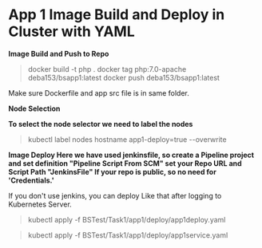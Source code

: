 # App 1 Image Build and Deploy in Cluster with YAML

**Image Build and Push to Repo**
>docker build -t php .
>docker tag php:7.0-apache deba153/bsapp1:latest
>docker push deba153/bsapp1:latest

Make sure Dockerfile and app src file is in same folder.

**Node Selection**

**To select the node selector we need to label the nodes**

>kubectl label nodes hostname app1-deploy=true --overwrite

**Image Deploy
Here we have used jenkinsfile, so create a Pipeline project and set definition "Pipeline Script From SCM"
set your Repo URL and Script Path "JenkinsFile"
If your repo is public, so no need for 'Credentials.'**

If you don't use jenkins, you can deploy Like that after logging to Kubernetes Server.

>kubectl apply -f BSTest/Task1/app1/deploy/app1deploy.yaml

>kubectl apply -f BSTest/Task1/app1/deploy/app1service.yaml

